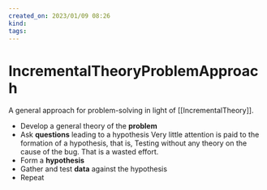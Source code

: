 ```yaml
---
created_on: 2023/01/09 08:26
kind:
tags:
---
```


# IncrementalTheoryProblemApproach

A general approach for problem-solving in light of [[IncrementalTheory]].

* Develop a general theory of the __problem__
* Ask __questions__ leading to a hypothesis
  Very little attention is paid to the formation of a hypothesis, that is,
  Testing without any theory on the cause of the bug. That is a wasted effort.
* Form a __hypothesis__
* Gather and test __data__ against the hypothesis
* Repeat
